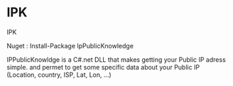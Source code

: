 # IPK
IPK

Nuget : Install-Package IpPublicKnowledge


IPPublicKnowldge is a C#.net DLL that makes getting your Public IP adress simple. and permet to get some specific data about your Public IP (Location, country, ISP, Lat, Lon, ...) 
